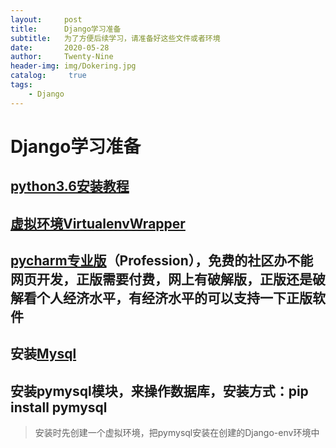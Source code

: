 ```yaml
---
layout:     post
title:      Django学习准备
subtitle:   为了方便后续学习，请准备好这些文件或者环境
date:       2020-05-28
author:     Twenty-Nine
header-img: img/Dokering.jpg
catalog: 	 true
tags:
    - Django
---
```


# Django学习准备

## [python3.6安装教程](https://libangchui.github.io/2020/05/28/Python3.6安装/)

## [虚拟环境VirtualenvWrapper](https://libangchui.github.io/2020/05/28/Virtualenvwrapper/)

## [pycharm专业版](https://www.jetbrains.com/pycharm/download/#section=windows)（Profession），免费的社区办不能网页开发，正版需要付费，网上有破解版，正版还是破解看个人经济水平，有经济水平的可以支持一下正版软件

## 安装[Mysql](https://libangchui.github.io/2020/05/28/Windows下安装MySQL详细教程/)

## 安装pymysql模块，来操作数据库，安装方式：pip install pymysql

> 安装时先创建一个虚拟环境，把pymysql安装在创建的Django-env环境中







